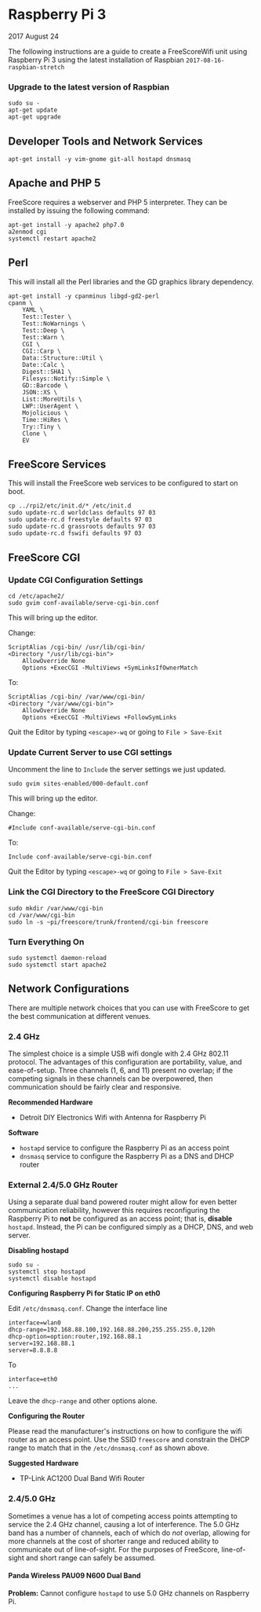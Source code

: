 # Raspberry Pi 3

2017 August 24

The following instructions are a guide to create a FreeScoreWifi unit using Raspberry Pi 3 using the latest installation of Raspbian `2017-08-16-raspbian-stretch`

### Upgrade to the latest version of Raspbian

	sudo su -
	apt-get update
	apt-get upgrade
	
## Developer Tools and Network Services

	apt-get install -y vim-gnome git-all hostapd dnsmasq


## Apache and PHP 5

FreeScore requires a webserver and PHP 5 interpreter. They can be installed by issuing the following command:

	apt-get install -y apache2 php7.0
	a2enmod cgi
	systemctl restart apache2	
	
## Perl

This will install all the Perl libraries and the GD graphics library dependency.

	apt-get install -y cpanminus libgd-gd2-perl
	cpanm \
		YAML \
		Test::Tester \
		Test::NoWarnings \
		Test::Deep \
		Test::Warn \
		CGI \
		CGI::Carp \
		Data::Structure::Util \
		Date::Calc \
		Digest::SHA1 \
		Filesys::Notify::Simple \
		GD::Barcode \
		JSON::XS \
		List::MoreUtils \
		LWP::UserAgent \
		Mojolicious \
		Time::HiRes \
		Try::Tiny \
		Clone \
		EV	
		
## FreeScore Services

This will install the FreeScore web services to be configured to start on boot.

	cp ../rpi2/etc/init.d/* /etc/init.d
	sudo update-rc.d worldclass defaults 97 03
	sudo update-rc.d freestyle defaults 97 03
	sudo update-rc.d grassroots defaults 97 03
	sudo update-rc.d fswifi defaults 97 03

	
## FreeScore CGI


### Update CGI Configuration Settings 
	cd /etc/apache2/
	sudo gvim conf-available/serve-cgi-bin.conf

This will bring up the editor. 

Change:

	ScriptAlias /cgi-bin/ /usr/lib/cgi-bin/ 
	<Directory "/usr/lib/cgi-bin">
		AllowOverride None
		Options +ExecCGI -MultiViews +SymLinksIfOwnerMatch

To:

	ScriptAlias /cgi-bin/ /var/www/cgi-bin/ 
	<Directory "/var/www/cgi-bin">
		AllowOverride None
		Options +ExecCGI -MultiViews +FollowSymLinks
		
Quit the Editor by typing `<escape>-wq` or going to `File > Save-Exit`


### Update Current Server to use CGI settings
Uncomment the line to `Include` the server settings we just updated.

	sudo gvim sites-enabled/000-default.conf

This will bring up the editor. 

Change:

	#Include conf-available/serve-cgi-bin.conf

To: 

	Include conf-available/serve-cgi-bin.conf
	
Quit the Editor by typing `<escape>-wq` or going to `File > Save-Exit`

### Link the CGI Directory to the FreeScore CGI Directory

	sudo mkdir /var/www/cgi-bin
	cd /var/www/cgi-bin
	sudo ln -s ~pi/freescore/trunk/frontend/cgi-bin freescore
	
### Turn Everything On

	sudo systemctl daemon-reload
	sudo systemctl start apache2

## Network Configurations

There are multiple network choices that you can use with FreeScore to get the best communication at different venues.

### 2.4 GHz

The simplest choice is a simple USB wifi dongle with 2.4 GHz 802.11 protocol. The advantages of this configuration are portability, value, and ease-of-setup. Three channels (1, 6, and 11) present no overlap; if the competing signals in these channels can be overpowered, then communication should be fairly clear and responsive.

**Recommended Hardware**

- Detroit DIY Electronics Wifi with Antenna for Raspberry Pi

**Software**

- `hostapd` service to configure the Raspberry Pi as an access point
- `dnsmasq` service to configure the Raspberry Pi as a DNS and DHCP router

### External 2.4/5.0 GHz Router

Using a separate dual band powered router might allow for even better communication reliability, however this requires reconfiguring the Raspberry Pi to **not** be configured as an access point; that is, **disable** `hostapd`. Instead, the Pi can be configured simply as a DHCP, DNS, and web server.

**Disabling hostapd**

	sudo su -
	systemctl stop hostapd
	systemctl disable hostapd
	
**Configuring Raspberry Pi for Static IP on eth0**

Edit `/etc/dnsmasq.conf`. Change the interface line

	interface=wlan0
	dhcp-range=192.168.88.100,192.168.88.200,255.255.255.0,120h
	dhcp-option=option:router,192.168.88.1
	server=192.168.88.1
	server=8.8.8.8
	
To

	interface=eth0
	...

Leave the `dhcp-range` and other options alone.

**Configuring the Router**

Please read the manufacturer's instructions on how to configure the wifi router as an access point. Use the SSID `freescore` and constrain the DHCP range to match that in the `/etc/dnsmasq.conf` as shown above.
	
**Suggested Hardware**

- TP-Link AC1200 Dual Band Wifi Router

### 2.4/5.0 GHz

Sometimes a venue has a lot of competing access points attempting to service the 2.4 GHz channel, causing a lot of interference. The 5.0 GHz band has a number of channels, each of which do *not* overlap, allowing for more channels at the cost of shorter range and reduced ability to communicate out of line-of-sight. For the purposes of FreeScore, line-of-sight and short range can safely be assumed. 

#### Panda Wireless PAU09 N600 Dual Band

**Problem:** Cannot configure `hostapd` to use 5.0 GHz channels on Raspberry Pi.



